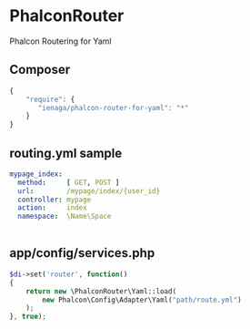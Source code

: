 # PhalconRouter

Phalcon Routering for Yaml

## Composer

```js
{
    "require": {
       "ienaga/phalcon-router-for-yaml": "*"
    }
}
```

## routing.yml sample

```yaml
mypage_index:
  method:     [ GET, POST ]
  url:        /mypage/index/{user_id}
  controller: mypage
  action:     index
  namespace:  \Name\Space
  
```

## app/config/services.php

```php
$di->set('router', function()
{
    return new \PhalconRouter\Yaml::load(
        new Phalcon\Config\Adapter\Yaml("path/route.yml")
    );
}, true);
```


